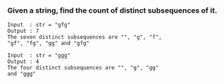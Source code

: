 ### Given a string, find the count of distinct subsequences of it.
```
Input  : str = "gfg"
Output : 7
The seven distinct subsequences are "", "g", "f",
"gf", "fg", "gg" and "gfg" 

Input  : str = "ggg"
Output : 4
The four distinct subsequences are "", "g", "gg"
and "ggg" 
```
